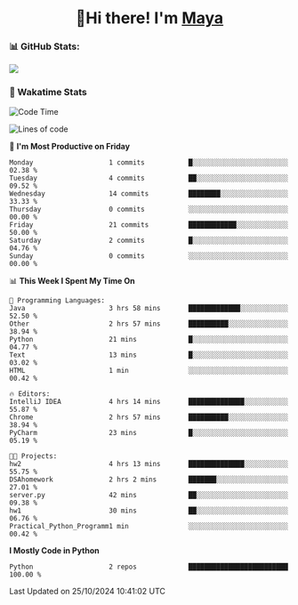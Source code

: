  <h1 align="center">👋Hi there! I'm <a href="https://liumyblog.cn">Maya</a></h1>

### 📊 GitHub Stats:
<p href="https://github.com/anuraghazra/github-readme-stats">
<img align="left" src="https://github-readme-stats.vercel.app/api?username=liumy-lay&show_icons=true&title_color=ffffff&icon_color=ffffff&text_color=ffffff&bg_color=D80835&hide_title=true" />
</p>
<br clear="left"/>

### 🚀 Wakatime Stats
<!--START_SECTION:waka-->
![Code Time](http://img.shields.io/badge/Code%20Time-110%20hrs%2025%20mins-blue)

![Lines of code](https://img.shields.io/badge/From%20Hello%20World%20I%27ve%20Written-0%20lines%20of%20code-blue)

📅 **I'm Most Productive on Friday** 

```text
Monday                   1 commits           █░░░░░░░░░░░░░░░░░░░░░░░░   02.38 % 
Tuesday                  4 commits           ██░░░░░░░░░░░░░░░░░░░░░░░   09.52 % 
Wednesday                14 commits          ████████░░░░░░░░░░░░░░░░░   33.33 % 
Thursday                 0 commits           ░░░░░░░░░░░░░░░░░░░░░░░░░   00.00 % 
Friday                   21 commits          ████████████░░░░░░░░░░░░░   50.00 % 
Saturday                 2 commits           █░░░░░░░░░░░░░░░░░░░░░░░░   04.76 % 
Sunday                   0 commits           ░░░░░░░░░░░░░░░░░░░░░░░░░   00.00 % 
```


📊 **This Week I Spent My Time On** 

```text
💬 Programming Languages: 
Java                     3 hrs 58 mins       █████████████░░░░░░░░░░░░   52.50 % 
Other                    2 hrs 57 mins       ██████████░░░░░░░░░░░░░░░   38.94 % 
Python                   21 mins             █░░░░░░░░░░░░░░░░░░░░░░░░   04.77 % 
Text                     13 mins             █░░░░░░░░░░░░░░░░░░░░░░░░   03.02 % 
HTML                     1 min               ░░░░░░░░░░░░░░░░░░░░░░░░░   00.42 % 

🔥 Editors: 
IntelliJ IDEA            4 hrs 14 mins       ██████████████░░░░░░░░░░░   55.87 % 
Chrome                   2 hrs 57 mins       ██████████░░░░░░░░░░░░░░░   38.94 % 
PyCharm                  23 mins             █░░░░░░░░░░░░░░░░░░░░░░░░   05.19 % 

🐱‍💻 Projects: 
hw2                      4 hrs 13 mins       ██████████████░░░░░░░░░░░   55.75 % 
DSAhomework              2 hrs 2 mins        ███████░░░░░░░░░░░░░░░░░░   27.01 % 
server.py                42 mins             ██░░░░░░░░░░░░░░░░░░░░░░░   09.38 % 
hw1                      30 mins             ██░░░░░░░░░░░░░░░░░░░░░░░   06.76 % 
Practical_Python_Programm1 min               ░░░░░░░░░░░░░░░░░░░░░░░░░   00.42 % 
```

**I Mostly Code in Python** 

```text
Python                   2 repos             █████████████████████████   100.00 % 
```




 Last Updated on 25/10/2024 10:41:02 UTC
<!--END_SECTION:waka-->
